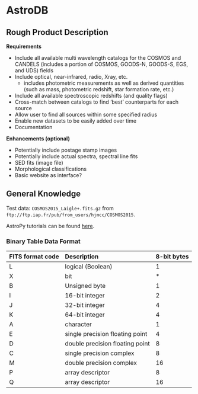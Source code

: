 # AstroDB

## Rough Product Description

**Requirements**
* Include all available multi wavelength catalogs for the COSMOS and CANDELS (includes a portion of COSMOS, GOODS-N, GOODS-S, EGS, and UDS) fields
* Include optical, near-infrared, radio, Xray, etc.
  * includes photometric measurements as well as derived quantities (such as mass, photometric redshift, star formation rate, etc.)
* Include all available spectroscopic redshifts (and quality flags)
* Cross-match between catalogs to find ‘best’ counterparts for each source
* Allow user to find all sources within some specified radius
* Enable new datasets to be easily added over time
* Documentation

**Enhancements (optional)**    
* Potentially include postage stamp images
* Potentially include actual spectra, spectral line fits
* SED fits (image file)
* Morphological classifications
* Basic website as interface?

## General Knowledge

Test data: `COSMOS2015_Laigle+.fits.gz` from `ftp://ftp.iap.fr/pub/from_users/hjmcc/COSMOS2015`.

AstroPy tutorials can be found [here](http://www.astropy.org/astropy-tutorials/FITS-tables.html).

### Binary Table Data Format

| FITS format code        | Description                    | 8-bit bytes |
|:------------------------|:-------------------------------|:------------|
| L                       | logical (Boolean)              | 1           |
| X                       | bit                            | *           |
| B                       | Unsigned byte                  | 1           |
| I                       | 16-bit integer                 | 2           |
| J                       | 32-bit integer                 | 4           |
| K                       | 64-bit integer                 | 4           |
| A                       | character                      | 1           |
| E                       | single precision floating point| 4           |
| D                       | double precision floating point| 8           |
| C                       | single precision complex       | 8           |
| M                       | double precision complex       | 16          |
| P                       | array descriptor               | 8           |
| Q                       | array descriptor               | 16          |

